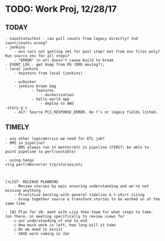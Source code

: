 # TODO: Work Proj, 12/28/17

## TODAY

    - CaseStatusTest - can pull counts from legacy directly? 2nd count/counts wrong?
    - jenkins   
        - env vars not getting set for post step? Get from env files only? Run source env for all steps?
        - "ERROR" in etl doesn't cause build to break
    - EVENT_LOG - get dump from PG (DMS moving?); 
    - local jenkins
        - keystore from local (jenkins)

        - w/Docker
        - jenkins brown bag
                - features
                    - dockerization
                - hello world app
                    - deploy to AWS
    -story q's
        - 417: Source PCS_RESPONSE_ERROR. No ?'s or legacy fields listed.
    

## TIMELY

    - any other logs/metrics we need for ETL job?
    - DMS in pipeline?
        - DMS always run in master/etc in pipeline (FIRST: be able to point pipeline to perf/unstable)

    - using hangs
    +lrg perf/dms/error trp/stories/etc

    

    [+LIST- RELEASE PLANNING
        - Review stories by epic ensuring understanding and we're not missing anything
        - Prioritize backlog with general timeline & t-shirt sizing
        - Group together source & transform stories to be worked on at the same time

    - [W] Plan for VQ: meet with Lisa then team for what steps to take. Jon there, or meeting specifically to review views for 
        ○ our understanding of end to end
        ○ How much work is left, how long will it take
        ○ Do we need to assist
        - SAVE work coming in Jan

